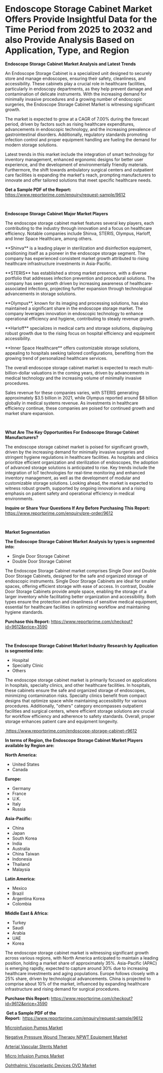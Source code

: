 <p><h1>Endoscope Storage Cabinet Market Offers Provide Insightful Data for the Time Period from 2025 to 2032 and also Provide Analysis Based on Application, Type, and Region</h1></p><p><strong>Endoscope Storage Cabinet Market Analysis and Latest Trends</strong></p>
<p><p>An Endoscope Storage Cabinet is a specialized unit designed to securely store and manage endoscopes, ensuring their safety, cleanliness, and accessibility. These cabinets play a crucial role in healthcare facilities, particularly in endoscopy departments, as they help prevent damage and contamination of delicate instruments. With the increasing demand for minimally invasive procedures and a growing number of endoscopic surgeries, the Endoscope Storage Cabinet Market is witnessing significant growth.</p><p>The market is expected to grow at a CAGR of 7.00% during the forecast period, driven by factors such as rising healthcare expenditures, advancements in endoscopic technology, and the increasing prevalence of gastrointestinal disorders. Additionally, regulatory standards promoting infection control and proper equipment handling are fueling the demand for modern storage solutions. </p><p>Latest trends in this market include the integration of smart technology for inventory management, enhanced ergonomic designs for better user experience, and the development of environmentally friendly materials. Furthermore, the shift towards ambulatory surgical centers and outpatient care facilities is expanding the market's reach, prompting manufacturers to innovate and offer tailored solutions that meet specific healthcare needs.</p></p>
<p><strong>Get a Sample PDF of the Report:&nbsp;</strong> <a href="https://www.reportprime.com/enquiry/request-sample/9612?utm_campaign=101&utm_medium=2&utm_source=Github&utm_content=ia&utm_term=20032025&utm_id=endoscope-storage-cabinet">https://www.reportprime.com/enquiry/request-sample/9612</a></p>
<p>&nbsp;</p>
<p><strong>Endoscope Storage Cabinet Major Market Players</strong></p>
<p><p>The endoscope storage cabinet market features several key players, each contributing to the industry through innovation and a focus on healthcare efficiency. Notable companies include Shinva, STERIS, Olympus, Harloff, and Inner Space Healthcare, among others.</p><p>**Shinva** is a leading player in sterilization and disinfection equipment, positioning itself as a pioneer in the endoscope storage segment. The company has experienced consistent market growth attributed to rising healthcare infrastructure investments in Asia-Pacific.</p><p>**STERIS** has established a strong market presence, with a diverse portfolio that addresses infection prevention and procedural solutions. The company has seen growth driven by increasing awareness of healthcare-associated infections, projecting further expansion through technological advancements in storage solutions.</p><p>**Olympus**, known for its imaging and processing solutions, has also maintained a significant share in the endoscope storage market. The company leverages innovation in endoscopic technology to enhance operational efficiency and hygiene, contributing to steady revenue growth.</p><p>**Harloff** specializes in medical carts and storage solutions, displaying robust growth due to the rising focus on hospital efficiency and equipment accessibility. </p><p>**Inner Space Healthcare** offers customizable storage solutions, appealing to hospitals seeking tailored configurations, benefiting from the growing trend of personalized healthcare services.</p><p>The overall endoscope storage cabinet market is expected to reach multi-billion-dollar valuations in the coming years, driven by advancements in medical technology and the increasing volume of minimally invasive procedures.</p><p>Sales revenue for these companies varies, with STERIS generating approximately $3.5 billion in 2021, while Olympus reported around $8 billion globally in medical systems revenue. As investments in healthcare efficiency continue, these companies are poised for continued growth and market share expansion.</p></p>
<p>&nbsp;</p>
<p><strong>What Are The Key Opportunities For Endoscope Storage Cabinet Manufacturers?</strong></p>
<p><p>The endoscope storage cabinet market is poised for significant growth, driven by the increasing demand for minimally invasive surgeries and stringent hygiene regulations in healthcare facilities. As hospitals and clinics prioritize efficient organization and sterilization of endoscopes, the adoption of advanced storage solutions is anticipated to rise. Key trends include the integration of IoT technologies for real-time monitoring and enhanced inventory management, as well as the development of modular and customizable storage solutions. Looking ahead, the market is expected to witness robust growth, supported by ongoing innovations and a rising emphasis on patient safety and operational efficiency in medical environments.</p></p>
<p><strong>Inquire or Share Your Questions If Any Before Purchasing This Report:</strong> <a href="https://www.reportprime.com/enquiry/pre-order/9612?utm_campaign=101&utm_medium=2&utm_source=Github&utm_content=ia&utm_term=20032025&utm_id=endoscope-storage-cabinet">https://www.reportprime.com/enquiry/pre-order/9612</a></p>
<p>&nbsp;</p>
<p><strong>Market Segmentation</strong></p>
<p><strong>The Endoscope Storage Cabinet Market Analysis by types is segmented into:</strong></p>
<p><ul><li>Single Door Storage Cabinet</li><li>Double Door Storage Cabinet</li></ul></p>
<p><p>The Endoscope Storage Cabinet market comprises Single Door and Double Door Storage Cabinets, designed for the safe and organized storage of endoscopic instruments. Single Door Storage Cabinets are ideal for smaller spaces, offering efficient storage with ease of access. In contrast, Double Door Storage Cabinets provide ample space, enabling the storage of a larger inventory while facilitating better organization and accessibility. Both types ensure the protection and cleanliness of sensitive medical equipment, essential for healthcare facilities in optimizing workflow and maintaining hygiene standards.</p></p>
<p><strong>Purchase this Report:&nbsp;</strong><a href="https://www.reportprime.com/checkout?id=9612&price=3590&utm_campaign=101&utm_medium=2&utm_source=Github&utm_content=ia&utm_term=20032025&utm_id=endoscope-storage-cabinet">https://www.reportprime.com/checkout?id=9612&price=3590</a></p>
<p>&nbsp;</p>
<p><strong>The Endoscope Storage Cabinet Market Industry Research by Application is segmented into:</strong></p>
<p><ul><li>Hospital</li><li>Specialty Clinic</li><li>Others</li></ul></p>
<p><p>The endoscope storage cabinet market is primarily focused on applications in hospitals, specialty clinics, and other healthcare facilities. In hospitals, these cabinets ensure the safe and organized storage of endoscopes, minimizing contamination risks. Specialty clinics benefit from compact designs that optimize space while maintaining accessibility for various procedures. Additionally, "others" category encompasses outpatient facilities and surgical centers, where efficient storage solutions are crucial for workflow efficiency and adherence to safety standards. Overall, proper storage enhances patient care and equipment longevity.</p></p>
<p><a href="https://www.reportprime.com/endoscope-storage-cabinet-r9612?utm_campaign=101&utm_medium=2&utm_source=Github&utm_content=ia&utm_term=20032025&utm_id=endoscope-storage-cabinet">&nbsp;https://www.reportprime.com/endoscope-storage-cabinet-r9612</a></p>
<p><strong>In terms of Region, the Endoscope Storage Cabinet Market Players available by Region are:</strong></p>
<p>
    <p> <strong> North America: </strong>
        <ul>
            <li>United States</li>
            <li>Canada</li>
        </ul>
        </p> 
    <p> <strong> Europe: </strong>
        <ul>
            <li>Germany</li>
            <li>France</li>
            <li>U.K.</li>
            <li>Italy</li>
            <li>Russia</li>
        </ul>
        </p> 
    <p> <strong> Asia-Pacific: </strong>
        <ul>
            <li>China</li>
            <li>Japan</li>
            <li>South Korea</li>
            <li>India</li>
            <li>Australia</li>
            <li>China Taiwan</li>
            <li>Indonesia</li>
            <li>Thailand</li>
            <li>Malaysia</li>
        </ul>
        </p> 
    <p> <strong> Latin America: </strong>
        <ul>
            <li>Mexico</li>
            <li>Brazil</li>
            <li>Argentina Korea</li>
            <li>Colombia</li>
        </ul>
        </p> 
    <p> <strong> Middle East & Africa: </strong>
        <ul>
            <li>Turkey</li>
            <li>Saudi</li>
            <li>Arabia</li>
            <li>UAE</li>
            <li>Korea</li>
        </ul>
    </p>
    </p>
<p><p>The endoscope storage cabinet market is witnessing significant growth across various regions, with North America anticipated to maintain a leading position, holding a market share of approximately 35%. Asia-Pacific (APAC) is emerging rapidly, expected to capture around 30% due to increasing healthcare investments and aging populations. Europe follows closely with a 25% share, driven by technological advancements. China is projected to comprise about 10% of the market, influenced by expanding healthcare infrastructure and rising demand for surgical procedures.</p></p>
<p><strong>Purchase this Report: </strong><a href="https://www.reportprime.com/checkout?id=9612&price=3590&utm_campaign=101&utm_medium=2&utm_source=Github&utm_content=ia&utm_term=20032025&utm_id=endoscope-storage-cabinet">https://www.reportprime.com/checkout?id=9612&price=3590</a></p>
<p>&nbsp;<strong>Get a Sample PDF of the Report:&nbsp;&nbsp;</strong><a href="https://www.reportprime.com/enquiry/request-sample/9612?utm_campaign=101&utm_medium=2&utm_source=Github&utm_content=ia&utm_term=20032025&utm_id=endoscope-storage-cabinet">https://www.reportprime.com/enquiry/request-sample/9612</a></p>
<p><strong></strong></p>
<p><p><a href="https://github.com/kaforarvero/Market-Research-Report-List-1/blob/main/microinfusion-pumps-market.md?utm_campaign=101&utm_medium=2&utm_source=Github&utm_content=ia&utm_term=20032025&utm_id=endoscope-storage-cabinet">Microinfusion Pumps Market</a></p><p><a href="https://github.com/saimntamiki/Market-Research-Report-List-1/blob/main/negative-pressure-wound-therapy-npwt-equipment-market.md?utm_campaign=101&utm_medium=2&utm_source=Github&utm_content=ia&utm_term=20032025&utm_id=endoscope-storage-cabinet">Negative Pressure Wound Therapy NPWT Equipment Market</a></p><p><a href="https://github.com/messonmengen75/Market-Research-Report-List-1/blob/main/arterial-vascular-stents-market.md?utm_campaign=101&utm_medium=2&utm_source=Github&utm_content=ia&utm_term=20032025&utm_id=endoscope-storage-cabinet">Arterial Vascular Stents Market</a></p><p><a href="https://github.com/djihencygnel74/Market-Research-Report-List-1/blob/main/micro-infusion-pumps-market.md?utm_campaign=101&utm_medium=2&utm_source=Github&utm_content=ia&utm_term=20032025&utm_id=endoscope-storage-cabinet">Micro Infusion Pumps Market</a></p><p><a href="https://github.com/zymerivarrik6/Market-Research-Report-List-1/blob/main/ophthalmic-viscoelastic-devices-ovd-market.md?utm_campaign=101&utm_medium=2&utm_source=Github&utm_content=ia&utm_term=20032025&utm_id=endoscope-storage-cabinet">Ophthalmic Viscoelastic Devices OVD Market</a></p></p>